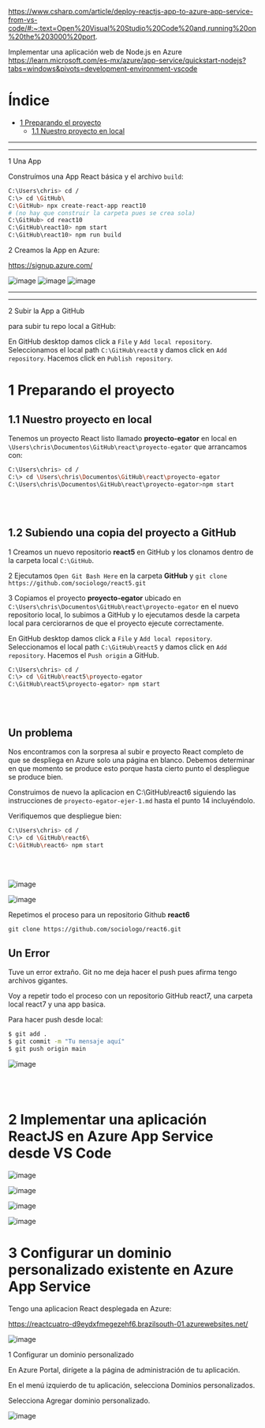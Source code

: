 https://www.csharp.com/article/deploy-reactjs-app-to-azure-app-service-from-vs-code/#:~:text=Open%20Visual%20Studio%20Code%20and,running%20on%20the%203000%20port.


Implementar una aplicación web de Node.js en Azure\
https://learn.microsoft.com/es-mx/azure/app-service/quickstart-nodejs?tabs=windows&pivots=development-environment-vscode

# Índice

* [1 Preparando el proyecto](#1-Preparando-el-proyecto)
  * [1.1 Nuestro proyecto en local](#11-Nuestro-proyecto-en-local)

***
***

1 Una App

Construímos una App React básica y el archivo `build`:

```bash
C:\Users\chris> cd /
C:\> cd \GitHub\
C:\GitHub> npx create-react-app react10
# (no hay que construir la carpeta pues se crea sola)
C:\GitHub> cd react10
C:\GitHub\react10> npm start
C:\GitHub\react10> npm run build
```

2 Creamos la App en Azure:

https://signup.azure.com/

![image](https://github.com/user-attachments/assets/9bd5aa17-3606-4396-9ed8-04745c161461)
![image](https://github.com/user-attachments/assets/88212ef5-ca13-4e83-a041-1c75f693478d)
![image](https://github.com/user-attachments/assets/d0fd65c8-46f4-491e-80c3-a962f3703a61)




***
***






2 Subir la App a GitHub

para subir tu repo local a GitHub:

En GitHub desktop damos click a `File` y `Add local repository`. Seleccionamos el local path `C:\GitHub\react8` y damos click en `Add repository`. Hacemos click en `Publish repository`.






# 1 Preparando el proyecto

## 1.1 Nuestro proyecto en local

Tenemos un proyecto React listo llamado **proyecto-egator** en local en `\Users\chris\Documentos\GitHub\react\proyecto-egator` que arrancamos con:

```bash
C:\Users\chris> cd /
C:\> cd \Users\chris\Documentos\GitHub\react\proyecto-egator
C:\Users\chris\Documentos\GitHub\react\proyecto-egator>npm start
```
<br>
<br>

## 1.2 Subiendo una copia del proyecto a GitHub

1 Creamos un nuevo repositorio **react5** en GitHub y los clonamos dentro de la carpeta local `C:\GitHub`.

2 Ejecutamos `Open Git Bash Here` en la carpeta **GitHub** y `git clone https://github.com/sociologo/react5.git`

3 Copiamos el proyecto **proyecto-egator** ubicado en `C:\Users\chris\Documentos\GitHub\react\proyecto-egator` en el nuevo repositorio local, lo subimos a GitHub y lo ejecutamos desde la carpeta local para cerciorarnos de que el proyecto ejecute correctamente.

En GitHub desktop damos click a `File` y `Add local repository`. Seleccionamos el local path `C:\GitHub\react5` y damos click en `Add repository`. Hacemos el `Push origin` a GitHub.

```bash
C:\Users\chris> cd /
C:\> cd \GitHub\react5\proyecto-egator
C:\GitHub\react5\proyecto-egator> npm start
```
<br>
<br>

## Un problema

Nos encontramos con la sorpresa al subir e proyecto React completo de que se despliega en Azure solo una página en blanco. Debemos determinar en que momento se produce esto porque hasta cierto punto el despliegue se produce bien.

Construimos de nuevo la aplicacion en C:\GitHub\react6 siguiendo las instrucciones de `proyecto-egator-ejer-1.md` hasta el punto 14 incluyéndolo.

Verifiquemos que despliegue bien:

```bash
C:\Users\chris> cd /
C:\> cd \GitHub\react6\
C:\GitHub\react6> npm start
```
<br>
<br>

![image](https://github.com/user-attachments/assets/f2bcbf6f-f85b-49e7-a930-d59e7196ae9b)

![image](https://github.com/user-attachments/assets/4f779a26-b62b-46bd-8a40-f20dd3ab08e7)

Repetimos el proceso para un repositorio Github **react6**

`git clone https://github.com/sociologo/react6.git`


## Un Error

Tuve un error extraño. Git no me deja hacer el push pues afirma tengo archivos gigantes.

Voy a repetir todo el proceso con un repositorio GitHub react7, una carpeta local react7 y una app basica.





Para hacer push desde local:

```bash
$ git add .
$ git commit -m "Tu mensaje aquí"
$ git push origin main
```

![image](https://github.com/user-attachments/assets/cdd85f45-b890-470f-936c-1955b9c8f3b5)


<br>
<br>

# 2 Implementar una aplicación ReactJS en Azure App Service desde VS Code

![image](https://github.com/user-attachments/assets/f8a81978-c617-4796-9c3a-dc23db93d1aa)

![image](https://github.com/user-attachments/assets/e046f13e-e66e-4196-b071-2b60bd9a5e49)

![image](https://github.com/user-attachments/assets/63e3dee2-ea21-40e7-b236-c66ede2c49cb)

![image](https://github.com/user-attachments/assets/a979190a-b56a-47ab-add8-119d1ee49f89)


# 3 Configurar un dominio personalizado existente en Azure App Service

Tengo una aplicacion React desplegada en Azure:

https://reactcuatro-d9eydxfmegezehf6.brazilsouth-01.azurewebsites.net/

![image](https://github.com/user-attachments/assets/b8a596f1-7f42-405b-bfea-3d053e875893)

1 Configurar un dominio personalizado

En Azure Portal, dirígete a la página de administración de tu aplicación.

En el menú izquierdo de tu aplicación, selecciona Dominios personalizados.

Selecciona Agregar dominio personalizado.

![image](https://github.com/user-attachments/assets/9e4bc358-7726-4c65-9f67-2bdb6ee68a30)













